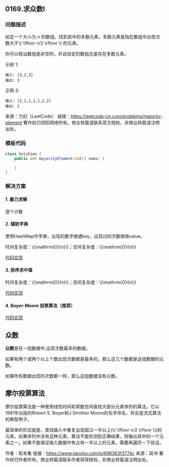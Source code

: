<script src="https://cdn.bootcss.com/mathjax/2.7.7/MathJax.js?config=TeX-AMS-MML_HTMLorMML"></script>

## 0169.求众数I

### 问题描述

给定一个大小为 n 的数组，找到其中的多数元素。多数元素是指在数组中出现次数大于\\( \lfloor n/2 \rfloor \\) 的元素。

你可以假设数组是非空的，并且给定的数组总是存在多数元素。

 

示例 1:

```
输入: [3,2,3]
输出: 3
```

示例 2:

```
输入: [2,2,1,1,1,2,2]
输出: 2
```

来源：力扣（LeetCode）
链接：https://leetcode-cn.com/problems/majority-element
著作权归领扣网络所有。商业转载请联系官方授权，非商业转载请注明出处。

### 模板代码

``` java
class Solution {
    public int majorityElement(int[] nums) {

    }
}
```

### 解决方案


#### 1. 暴力求解

逐个计数

#### 2. 辅助字典

使用HashMap作字典，出现的数字做键key，出现过的次数做值value。

时间复杂度：\\(\mathrm{O}(n)\\)；空间复杂度：\\(\mathrm{O}(n)\\)

[代码实现](qu0169/solu1/Solution.java)


#### 3. 排序求中值


时间复杂度：\\(\mathrm{O}(n)\\)；空间复杂度：\\(\mathrm{O}(n)\\)

[代码实现](qu0169/solu2/Solution.java)

#### 4. Boyer-Moore 投票算法（推荐）

[代码实现](qu0169/solu3/Solution.java)


## 众数

**众数**是在一组数据中,出现次数最多的数据。

如果有两个或两个以上个数出现次数都是最多的，那么这几个数都是这组数据的众数。

如果所有数据出现的次数都一样，那么这组数据没有众数。


## 摩尔投票算法

摩尔投票算法是一种使用线性时间和常数空间查找大部分元素序列的算法。它以1981年出版的Robert S. Boyer和J Strother Moore的名字命名，并且是流式算法的典型例子。

最简单的形式就是，查找输入中重复出现超过一半以上(\\( \lfloor n/2 \rfloor \\))的元素。如果序列中没有这种元素，算法不能检测到正确结果，将输出其中的一个元素之一。如果不能保证输入数据中有占有一半以上的元素，需要再遍历一下验证。

作者：知本集
链接：https://www.jianshu.com/p/696363f3774c
来源：简书
著作权归作者所有。商业转载请联系作者获得授权，非商业转载请注明出处。